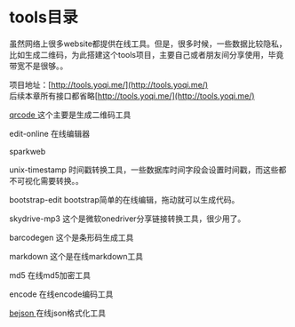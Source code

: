 # tools目录

虽然网络上很多website都提供在线工具。但是，很多时候，一些数据比较隐私，比如生成二维码，为此搭建这个tools项目，主要自己或者朋友间分享使用，毕竟带宽不是很够。。

项目地址：[http://tools.yoqi.me/](http://tools.yoqi.me/)  
后续本章所有接口都省略[http://tools.yoqi.me/](http://tools.yoqi.me/)

[qrcode    ](/qrcode.md)这个主要是生成二维码工具

edit-online   在线编辑器

sparkweb

unix-timestamp    时间戳转换工具，一些数据库时间字段会设置时间戳，而这些都不可视化需要转换。。

bootstrap-edit    bootstrap简单的在线编辑，拖动就可以生成代码。

skydrive-mp3    这个是微软onedriver分享链接转换工具，很少用了。

barcodegen    这个是条形码生成工具

markdown    这个是在线markdown工具

md5    在线md5加密工具

encode    在线encode编码工具

[bejson    ](/tools/bejson.md)在线json格式化工具

